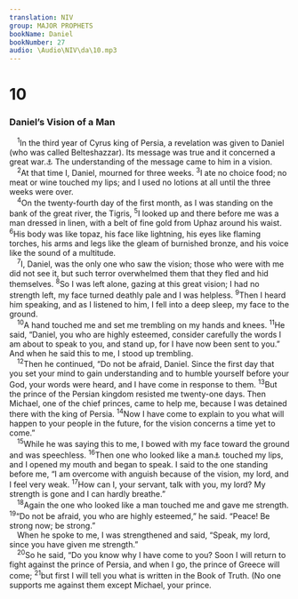 ```yaml
---
translation: NIV
group: MAJOR PROPHETS
bookName: Daniel 
bookNumber: 27
audio: \Audio\NIV\da\10.mp3
---
```


<div class="title"><h1>10</h1><h3>Daniel’s Vision of a Man </h3></div>
<span class="verse da_10_1"> <sup>1</sup>In the third year of Cyrus king of Persia, a revelation was given to Daniel (who was called Belteshazzar). Its message was true and it concerned a great war.<a data-toggle="tooltip" data-placement="bottom" title="Or true and burdensome">⚓</a> The understanding of the message came to him in a vision. <br/></span>
<span class="verse da_10_2"> <sup>2</sup>At that time I, Daniel, mourned for three weeks. </span>
<span class="verse da_10_3"><sup>3</sup>I ate no choice food; no meat or wine touched my lips; and I used no lotions at all until the three weeks were over. <br/></span>
<span class="verse da_10_4"> <sup>4</sup>On the twenty-fourth day of the first month, as I was standing on the bank of the great river, the Tigris, </span>
<span class="verse da_10_5"><sup>5</sup>I looked up and there before me was a man dressed in linen, with a belt of fine gold from Uphaz around his waist. </span>
<span class="verse da_10_6"><sup>6</sup>His body was like topaz, his face like lightning, his eyes like flaming torches, his arms and legs like the gleam of burnished bronze, and his voice like the sound of a multitude. <br/></span>
<span class="verse da_10_7"> <sup>7</sup>I, Daniel, was the only one who saw the vision; those who were with me did not see it, but such terror overwhelmed them that they fled and hid themselves. </span>
<span class="verse da_10_8"><sup>8</sup>So I was left alone, gazing at this great vision; I had no strength left, my face turned deathly pale and I was helpless. </span>
<span class="verse da_10_9"><sup>9</sup>Then I heard him speaking, and as I listened to him, I fell into a deep sleep, my face to the ground. <br/></span>
<span class="verse da_10_10"> <sup>10</sup>A hand touched me and set me trembling on my hands and knees. </span>
<span class="verse da_10_11"><sup>11</sup>He said, “Daniel, you who are highly esteemed, consider carefully the words I am about to speak to you, and stand up, for I have now been sent to you.” And when he said this to me, I stood up trembling. <br/></span>
<span class="verse da_10_12"> <sup>12</sup>Then he continued, “Do not be afraid, Daniel. Since the first day that you set your mind to gain understanding and to humble yourself before your God, your words were heard, and I have come in response to them. </span>
<span class="verse da_10_13"><sup>13</sup>But the prince of the Persian kingdom resisted me twenty-one days. Then Michael, one of the chief princes, came to help me, because I was detained there with the king of Persia. </span>
<span class="verse da_10_14"><sup>14</sup>Now I have come to explain to you what will happen to your people in the future, for the vision concerns a time yet to come.” <br/></span>
<span class="verse da_10_15"> <sup>15</sup>While he was saying this to me, I bowed with my face toward the ground and was speechless. </span>
<span class="verse da_10_16"><sup>16</sup>Then one who looked like a man<a data-toggle="tooltip" data-placement="bottom" title="Most manuscripts of the Masoretic Text; one manuscript of the Masoretic Text, Dead Sea Scrolls and Septuagint Then something that looked like a human hand">⚓</a> touched my lips, and I opened my mouth and began to speak. I said to the one standing before me, “I am overcome with anguish because of the vision, my lord, and I feel very weak. </span>
<span class="verse da_10_17"><sup>17</sup>How can I, your servant, talk with you, my lord? My strength is gone and I can hardly breathe.” <br/></span>
<span class="verse da_10_18"> <sup>18</sup>Again the one who looked like a man touched me and gave me strength. </span>
<span class="verse da_10_19"><sup>19</sup>“Do not be afraid, you who are highly esteemed,” he said. “Peace! Be strong now; be strong.” <br/> When he spoke to me, I was strengthened and said, “Speak, my lord, since you have given me strength.” <br/></span>
<span class="verse da_10_20"> <sup>20</sup>So he said, “Do you know why I have come to you? Soon I will return to fight against the prince of Persia, and when I go, the prince of Greece will come; </span>
<span class="verse da_10_21"><sup>21</sup>but first I will tell you what is written in the Book of Truth. (No one supports me against them except Michael, your prince. <br/></span>
